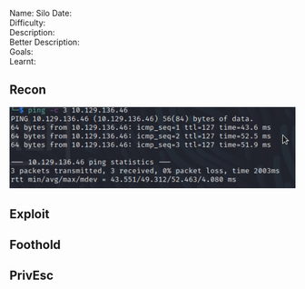 
Name: Silo
Date:  
Difficulty:  
Description:  
Better Description:  
Goals:  
Learnt:

## Recon

![ping](HackTheBox/Retired-Machines/Silo/Screenshots/ping.png)
	
## Exploit

## Foothold

## PrivEsc

      
